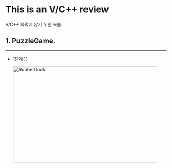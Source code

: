 # This is an V/C++ review

V/C++ 까먹지 않기 위한 복습.

## 1. PuzzleGame.

---

- 1단계(   )
  
  <img src="https://user-images.githubusercontent.com/77275513/112713756-1c33a380-8f1a-11eb-8645-ac0d3ff53b48.PNG" width="450px" height="300px" title="100px" alt="RubberDuck"></img><br/>
